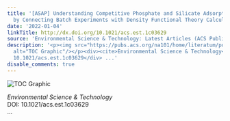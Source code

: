 ```yaml
---
title: '[ASAP] Understanding Competitive Phosphate and Silicate Adsorption on Goethite
  by Connecting Batch Experiments with Density Functional Theory Calculations'
date: '2022-01-04'
linkTitle: http://dx.doi.org/10.1021/acs.est.1c03629
source: 'Environmental Science & Technology: Latest Articles (ACS Publications)'
description: '<p><img src="https://pubs.acs.org/na101/home/literatum/publisher/achs/journals/content/esthag/0/esthag.ahead-of-print/acs.est.1c03629/20220104/images/medium/es1c03629_0012.gif"
  alt="TOC Graphic"/></p><div><cite>Environmental Science & Technology</cite></div><div>DOI:
  10.1021/acs.est.1c03629</div> ...'
disable_comments: true
---
```

<p><img src="https://pubs.acs.org/na101/home/literatum/publisher/achs/journals/content/esthag/0/esthag.ahead-of-print/acs.est.1c03629/20220104/images/medium/es1c03629_0012.gif" alt="TOC Graphic"/></p><div><cite>Environmental Science & Technology</cite></div><div>DOI: 10.1021/acs.est.1c03629</div> ...